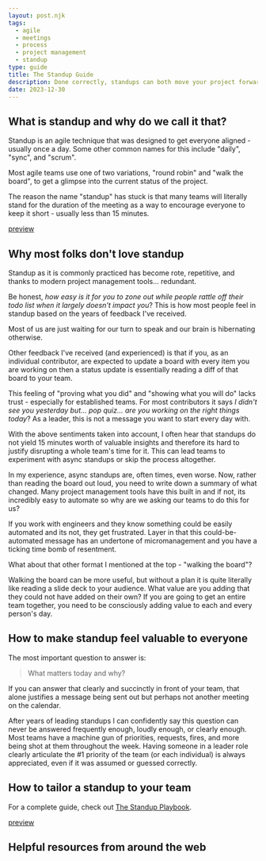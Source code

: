 ```yaml
---
layout: post.njk
tags:
  - agile
  - meetings
  - process
  - project management
  - standup
type: guide
title: The Standup Guide
description: Done correctly, standups can both move your project forward and be a daily opportunity for your team to connect and celebrate
date: 2023-12-30
---
```


## What is standup and why do we call it that?

Standup is an agile technique that was designed to get everyone aligned -
usually once a day. Some other common names for this include "daily", "sync",
and "scrum".

Most agile teams use one of two variations, "round robin" and "walk the board",
to get a glimpse into the current status of the project.

The reason the name "standup" has stuck is that many teams will literally stand
for the duration of the meeting as a way to encourage everyone to keep it
short - usually less than 15 minutes.

[preview](https://www.atlassian.com/team-playbook/plays/standups/)

## Why most folks don't love standup

Standup as it is commonly practiced has become rote, repetitive, and thanks to
modern project management tools... redundant.

Be honest, _how easy is it for you to zone out while people rattle off their
todo list when it largely doesn't impact you_? This is how most people feel in
standup based on the years of feedback I've received.

Most of us are just waiting for our turn to speak and our brain is hibernating
otherwise.

Other feedback I've received (and experienced) is that if you, as an individual
contributor, are expected to update a board with every item you are working on
then a status update is essentially reading a diff of that board to your team.

This feeling of "proving what you did" and "showing what you will do" lacks
trust - especially for established teams. For most contributors it says _I
didn't see you yesterday but... pop quiz... are you working on the right things
today_? As a leader, this is not a message you want to start every day with.

With the above sentiments taken into account, I often hear that standups do not
yield 15 minutes worth of valuable insights and therefore its hard to justify
disrupting a whole team's time for it. This can lead teams to experiment with
async standups or skip the process altogether.

In my experience, async standups are, often times, even worse. Now, rather than
reading the board out loud, you need to write down a summary of what changed.
Many project management tools have this built in and if not, its incredibly easy
to automate so why are we asking our teams to do this for us?

If you work with engineers and they know something could be easily automated and
its not, they get frustrated. Layer in that this could-be-automated message has
an undertone of micromanagement and you have a ticking time bomb of resentment.

What about that other format I mentioned at the top - "walking the board"?

Walking the board can be more useful, but without a plan it is quite literally
like reading a slide deck to your audience. What value are you adding that they
could not have added on their own? If you are going to get an entire team
together, you need to be consciously adding value to each and every person's
day.

## How to make standup feel valuable to everyone

The most important question to answer is:

> What matters today and why?

If you can answer that clearly and succinctly in front of your team, that alone
justifies a message being sent out but perhaps not another meeting on the
calendar.

After years of leading standups I can confidently say this question can never be
answered frequently enough, loudly enough, or clearly enough. Most teams have a
machine gun of priorities, requests, fires, and more being shot at them
throughout the week. Having someone in a leader role clearly articulate the #1
priority of the team (or each individual) is always appreciated, even if it was
assumed or guessed correctly.

## How to tailor a standup to your team

For a complete guide, check out [The Standup Playbook](/playbook-standup).

[preview](/posts/playbook-standup)

## Helpful resources from around the web
